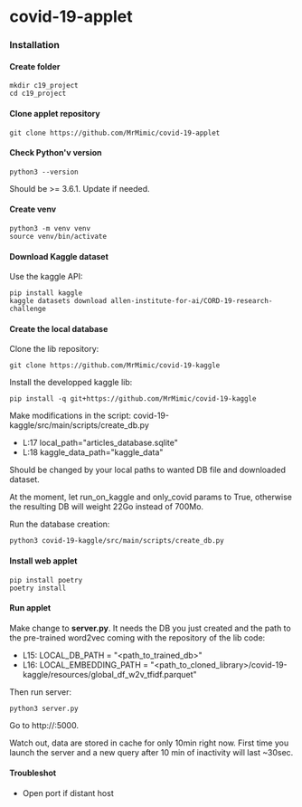 # covid-19-applet


### Installation

#### Create folder

    mkdir c19_project
    cd c19_project

#### Clone applet repository

    git clone https://github.com/MrMimic/covid-19-applet

#### Check Python'v version

    python3 --version

Should be >= 3.6.1. Update if needed.

#### Create venv

    python3 -m venv venv
    source venv/bin/activate

#### Download Kaggle dataset

Use the kaggle API:

    pip install kaggle
    kaggle datasets download allen-institute-for-ai/CORD-19-research-challenge

#### Create the local database

Clone the lib repository:

    git clone https://github.com/MrMimic/covid-19-kaggle

Install the developped kaggle lib:

    pip install -q git+https://github.com/MrMimic/covid-19-kaggle

Make modifications in the script: covid-19-kaggle/src/main/scripts/create_db.py

- L:17      local_path="articles_database.sqlite"
- L:18      kaggle_data_path="kaggle_data"

Should be changed by your local paths to wanted DB file and downloaded dataset.

At the moment, let run_on_kaggle and only_covid params to True, otherwise the resulting DB will weight 22Go instead of 700Mo.

Run the database creation:

    python3 covid-19-kaggle/src/main/scripts/create_db.py

#### Install web applet

    pip install poetry
    poetry install

#### Run applet

Make change to __server.py__. It needs the DB you just created and the path to the pre-trained word2vec coming with the repository of the lib code:

- L15:        LOCAL_DB_PATH = "<path_to_trained_db>"
- L16:        LOCAL_EMBEDDING_PATH = "<path_to_cloned_library>/covid-19-kaggle/resources/global_df_w2v_tfidf.parquet"

Then run server:

    python3 server.py

Go to http://<hostname>:5000.

Watch out, data are stored in cache for only 10min right now. First time you launch the server and a new query after 10 min of inactivity will last ~30sec.

#### Troubleshot

- Open port if distant host

